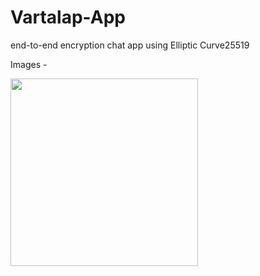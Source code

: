 # Vartalap-App
end-to-end encryption chat app using Elliptic Curve25519

Images - 


<img src="https://user-images.githubusercontent.com/68196125/146645349-1108df53-4697-42ba-8740-ab2fc2e9a19e.jpeg" width="300">
